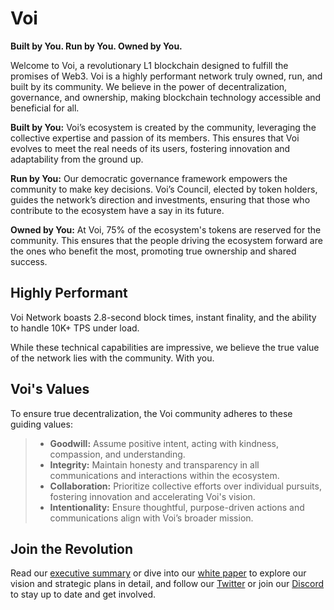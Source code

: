 # Voi
**Built by You. Run by You. Owned by You.**

Welcome to Voi, a revolutionary L1 blockchain designed to fulfill the promises of Web3. Voi is a highly performant network truly owned, run, and built by its community. We believe in the power of decentralization, governance, and ownership, making blockchain technology accessible and beneficial for all.

**Built by You:** Voi’s ecosystem is created by the community, leveraging the collective expertise and passion of its members. This ensures that Voi evolves to meet the real needs of its users, fostering innovation and adaptability from the ground up.

**Run by You:** Our democratic governance framework empowers the community to make key decisions. Voi’s Council, elected by token holders, guides the network’s direction and investments, ensuring that those who contribute to the ecosystem have a say in its future.

**Owned by You:** At Voi, 75% of the ecosystem's tokens are reserved for the community. This ensures that the people driving the ecosystem forward are the ones who benefit the most, promoting true ownership and shared success.

## Highly Performant
Voi Network boasts 2.8-second block times, instant finality, and the ability to handle 10K+ TPS under load. 

While these technical capabilities are impressive, we believe the true value of the network lies with the community. With you.

## Voi's Values
To ensure true decentralization, the Voi community adheres to these guiding values:

> - **Goodwill:** Assume positive intent, acting with kindness, compassion, and understanding.
> - **Integrity:** Maintain honesty and transparency in all communications and interactions within the ecosystem.
> - **Collaboration:** Prioritize collective efforts over individual pursuits, fostering innovation and accelerating Voi's vision.
> - **Intentionality:** Ensure thoughtful, purpose-driven actions and communications align with Voi’s broader mission.

## Join the Revolution
Read our [executive summary](executive-summary.md) or dive into our [white paper](https://docs.google.com/document/d/1UdVmLYs-BVxCBE-zC7LUIpmsbKZHGrCYu58gdIrZ-Ls/edit?usp=sharing) to explore our vision and strategic plans in detail, and follow our [Twitter](https://x.com/Voi_Net) or join our [Discord](https://discord.gg/voi-network) to stay up to date and get involved.
